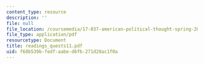 ```yaml
---
content_type: resource
description: ''
file: null
file_location: /coursemedia/17-037-american-political-thought-spring-2004/f68b539bfedfaabed6fb271d28ac1f0a_readings_quests11.pdf
file_type: application/pdf
resourcetype: Document
title: readings_quests11.pdf
uid: f68b539b-fedf-aabe-d6fb-271d28ac1f0a
---
```

